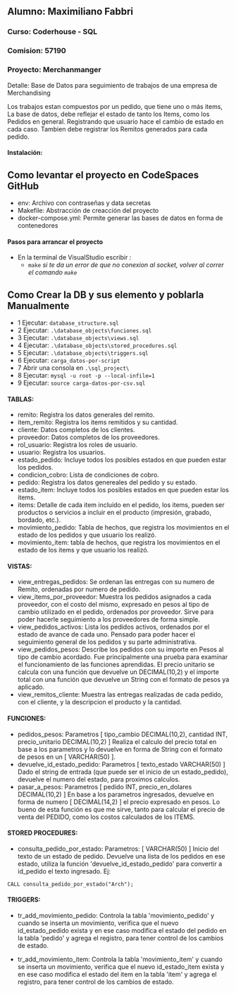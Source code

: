 ## Alumno: Maximiliano Fabbri

### Curso: Coderhouse - SQL

### Comision: 57190

### Proyecto: Merchanmanger

Detalle: Base de Datos para seguimiento de trabajos de una empresa de Merchandising

Los trabajos estan compuestos por un pedido, que tiene uno o más items, La base de datos, debe reflejar el estado de tanto los Items, como los Pedidos en general.
Registrando que usuario hace el cambio de estado en cada caso.
Tambien debe registrar los Remitos generados para cada pedido.

#### Instalación:
## Como levantar el proyecto en CodeSpaces GitHub
* env: Archivo con contraseñas y data secretas
* Makefile: Abstracción de creacción del proyecto
* docker-compose.yml: Permite generar las bases de datos en forma de contenedores

#### Pasos para arrancar el proyecto

* En la terminal de VisualStudio escribir :
    - `make` _si te da un error de que no conexion al socket, volver al correr el comando `make`_
   
## Como Crear la DB y sus elemento y poblarla Manualmente

- 1 Ejecutar: `database_structure.sql`
- 2 Ejecutar: `.\database_objects\funciones.sql`
- 3 Ejecutar: `.\database_objects\views.sql`
- 4 Ejecutar: `.\database_objects\stored_procedures.sql`
- 5 Ejecutar: `.\database_objects\triggers.sql`
- 6 Ejecutar: `carga_datos-por-script`
- 7 Abrir una consola en `.\sql_project\`
- 8 Ejecutar: `mysql -u root -p --local-infile=1`
- 9 Ejecutar: `source carga-datos-por-csv.sql`

#### TABLAS:
- remito: Registra los datos generales del remito.
- item_remito: Registra los items remitidos y su cantidad.
- cliente: Datos completos de los clientes.
- proveedor: Datos completos de los proveedores.
- rol_usuario: Registra los roles de usuario.
- usuario: Registra los usuarios.
- estado_pedido: Incluye todos los posibles estados en que pueden estar los pedidos.
- condicion_cobro: Lista de condiciones de cobro.
- pedido: Registra los datos genereales del pedido y su estado.
- estado_item: Incluye todos los posibles estados en que pueden estar los items.
- items: Detalle de cada item incluido en el pedido, los items, pueden ser productos o servicios a incluir en el producto (impresión, grabado, bordado, etc.).
- movimiento_pedido: Tabla de hechos, que registra los movimientos en el estado de los pedidos y que usuario los realizó.
- movimiento_item: tabla de hechos, que registra los movimientos en el estado de los items y que usuario los realizó.

#### VISTAS:
- view_entregas_pedidos: Se ordenan las entregas con su numero de Remito, ordenadas por numero de pedido.
- view_items_por_proveedor: Muestra los pedidos asignados a cada proveedor, con el costo del mismo, expresado en pesos al tipo de cambio utilizado en el pedido, ordenados por proveedor. Sirve para poder hacerle seguimiento a los proveedores de forma simple.
- view_pedidos_activos: Lista los pedidos activos, ordenados por el estado de avance de cada uno. Pensado para poder hacer el seguimiento general de los pedidos y su parte administrativa.
- view_pedidos_pesos: Describe los pedidos con su importe en Pesos al tipo de cambio acordado. Fue principalmente una prueba para examinar el funcionamiento de las funciones aprendidas. El precio unitario se calcula con una función que devuelve un DECIMAL(10,2) y el importe total con una función que devuelve un String con el formato de pesos ya aplicado.
- view_remitos_cliente: Muestra las entregas realizadas de cada pedido, con el cliente, y la descripcion el producto y la cantidad.

#### FUNCIONES:
- pedidos_pesos:
    Parametros [ tipo_cambio DECIMAL(10,2), cantidad INT, precio_unitario DECIMAL(10,2) ]
    Realiza el calculo del precio total en base a los parametros y lo devuelve en forma de String con el formato de pesos en un [ VARCHAR(50) ].
- devuelve_id_estado_pedido:
    Parametros [ texto_estado VARCHAR(50) ]
    Dado el string de entrada (que puede ser el inicio de un estado_pedido), devuelve el numero del estado, para proximos calculos.
- pasar_a_pesos:
    Parametros [ pedido INT,  precio_en_dolares DECIMAL(10,2) ]
    En base a los parametros ingresados, devuelve en forma de numero [ DECIMAL(14,2) ] el precio expresado en pesos. Lo bueno de esta función es que me sirve, tanto para calcular el precio de venta del PEDIDO, como los costos calculados de los ITEMS. 

#### STORED PROCEDURES:
- consulta_pedido_por_estado:
    Parametros: [ VARCHAR(50) ] Inicio del texto de un estado de pedido.
    Devuelve una lista de los pedidos en ese estado, utiliza la función 'devuelve_id_estado_pedido' para convertir a id_pedido el texto ingresado.
Ej:  
```
CALL consulta_pedido_por_estado("Arch");
```

#### TRIGGERS:
- tr_add_movimiento_pedido:
  Controla la tabla 'movimiento_pedido' y cuando se inserta un movimiento, verifica que el nuevo id_estado_pedido exista y en ese caso modifica el estado del pedido en la tabla 'pedido' y agrega el registro, para tener control de los cambios de estado.

- tr_add_movimiento_item:
  Controla la tabla 'movimiento_item' y cuando se inserta un movimiento, verifica que el nuevo id_estado_item exista y en ese caso modifica el estado del item en la tabla 'item' y agrega el registro, para tener control de los cambios de estado.




